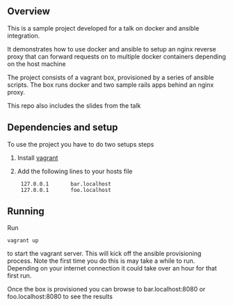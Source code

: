Overview
---------

This is a sample project developed for a talk on docker and ansible integration.

It demonstrates how to use docker and ansible to setup an nginx reverse proxy that
can forward requests on to multiple docker containers depending on the host machine

The project consists of a vagrant box, provisioned by a series of ansible scripts.
The box runs docker and two sample rails apps behind an nginx proxy.

This repo also includes the slides from the talk


Dependencies and setup
----------------------
To use the project you have to do two setups steps

1. Install [vagrant](https://www.vagrantup.com/)
2. Add the following lines to your hosts file

        127.0.0.1       bar.localhost
        127.0.0.1       foo.localhost

Running
-------
Run

    vagrant up

to start the vagrant server. This will kick off the ansible provisioning process.
Note the first time you do this is may take a while to run. Depending on your
internet connection it could take over an hour for that first run.

Once the box is provisioned you can browse to bar.localhost:8080 or foo.localhost:8080 to see the results
